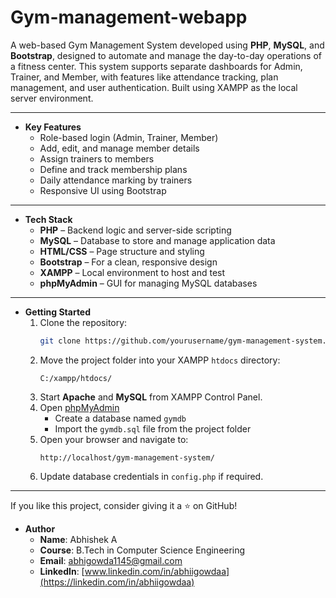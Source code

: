 # Gym-management-webapp

A web-based Gym Management System developed using **PHP**, **MySQL**, and **Bootstrap**, designed to automate and manage the day-to-day operations of a fitness center. This system supports separate dashboards for Admin, Trainer, and Member, with features like attendance tracking, plan management, and user authentication. Built using XAMPP as the local server environment.

---

- **Key Features**
  - Role-based login (Admin, Trainer, Member)
  - Add, edit, and manage member details
  - Assign trainers to members
  - Define and track membership plans
  - Daily attendance marking by trainers
  - Responsive UI using Bootstrap

---

- **Tech Stack**
  - **PHP** – Backend logic and server-side scripting
  - **MySQL** – Database to store and manage application data
  - **HTML/CSS** – Page structure and styling
  - **Bootstrap** – For a clean, responsive design
  - **XAMPP** – Local environment to host and test
  - **phpMyAdmin** – GUI for managing MySQL databases

---

- **Getting Started**
  1. Clone the repository:
     ```bash
     git clone https://github.com/yourusername/gym-management-system.git
     ```
  2. Move the project folder into your XAMPP `htdocs` directory:
     ```
     C:/xampp/htdocs/
     ```
  3. Start **Apache** and **MySQL** from XAMPP Control Panel.
  4. Open [phpMyAdmin](http://localhost/phpmyadmin/)
     - Create a database named `gymdb`
     - Import the `gymdb.sql` file from the project folder
  5. Open your browser and navigate to:
     ```
     http://localhost/gym-management-system/
     ```
  6. Update database credentials in `config.php` if required.

---
If you like this project, consider giving it a ⭐️ on GitHub!

- **Author**
  - **Name**: Abhishek A 
  - **Course**: B.Tech in Computer Science Engineering  
  - **Email**: abhigowda1145@gmail.com  
  - **LinkedIn**: [www.linkedin.com/in/abhiigowdaa](https://linkedin.com/in/abhiigowdaa)

